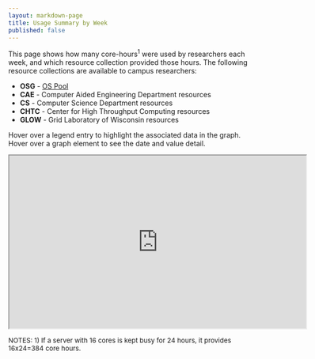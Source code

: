 ```yaml
---
layout: markdown-page
title: Usage Summary by Week
published: false
---
```


<P>
This page shows how many core-hours<sup>1</sup> were used by researchers each week,
and which resource collection provided those hours. The following resource collections
are available to campus researchers:
<P>
<ul>
<li><strong>OSG</strong> - <a href="https://osg-htc.org/about/open_science_pool/">OS Pool</a>
<li><strong>CAE</strong> - Computer Aided Engineering Department resources
<li><strong>CS</strong> - Computer Science Department  resources
<li><strong>CHTC</strong> - Center for High Throughput Computing resources
<li><strong>GLOW</strong> - Grid Laboratory of Wisconsin resources
</ul>
<P>
Hover over a legend entry to highlight the associated data in the graph.
Hover over a graph element to see the date and value detail.
<P>
<div align='center' valign='middle'>
<iframe width='600' height='350' frameborder='1' scrolling="no" src='https://docs.google.com/spreadsheet/pub?hl=en_US&hl=en_US&key=0AscPd3IY_m5rdHRWc0lkX0FXUlpaQVk1ZTZsbEdXNlE&single=true&gid=1&output=html&chrome=false'></iframe></div>
<P>
<div style="font-size:10pt">
NOTES: 1) If a server with 16 cores is kept busy for 24 hours, it provides 16x24=384 core hours.
</div>

